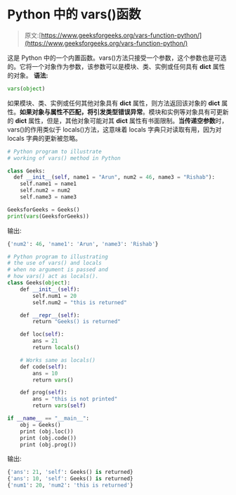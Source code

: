 # Python 中的 vars()函数

> 原文:[https://www.geeksforgeeks.org/vars-function-python/](https://www.geeksforgeeks.org/vars-function-python/)

这是 Python 中的一个内置函数。vars()方法只接受一个参数，这个参数也是可选的。它将一个对象作为参数，该参数可以是模块、类、实例或任何具有 __dict__ 属性的对象。
**语法:**

```py
vars(object)
```

如果模块、类、实例或任何其他对象具有 __dict__ 属性，则方法返回该对象的 __dict__ 属性。**如果对象与属性不匹配，将引发类型错误异常**。模块和实例等对象具有可更新的 __dict__ 属性，但是，其他对象可能对其 __dict__ 属性有书面限制。**当传递空参数**时，vars()的作用类似于 locals()方法，这意味着 locals 字典只对读取有用，因为对 locals 字典的更新被忽略。

```py
# Python program to illustrate
# working of vars() method in Python

class Geeks:
  def __init__(self, name1 = "Arun", num2 = 46, name3 = "Rishab"):
    self.name1 = name1
    self.num2 = num2
    self.name3 = name3

GeeksforGeeks = Geeks()
print(vars(GeeksforGeeks))
```

输出:

```py
{'num2': 46, 'name1': 'Arun', 'name3': 'Rishab'}
```

```py
# Python program to illustrating 
# the use of vars() and locals
# when no argument is passed and 
# how vars() act as locals().
class Geeks(object):
    def __init__(self):
        self.num1 = 20
        self.num2 = "this is returned"

    def __repr__(self):
        return "Geeks() is returned"

    def loc(self):
        ans = 21
        return locals()

    # Works same as locals()
    def code(self):
        ans = 10
        return vars()

    def prog(self):
        ans = "this is not printed"
        return vars(self)

if __name__ == "__main__":
    obj = Geeks()
    print (obj.loc())
    print (obj.code())
    print (obj.prog())
```

输出:

```py
{'ans': 21, 'self': Geeks() is returned}
{'ans': 10, 'self': Geeks() is returned}
{'num1': 20, 'num2': 'this is returned'}

```